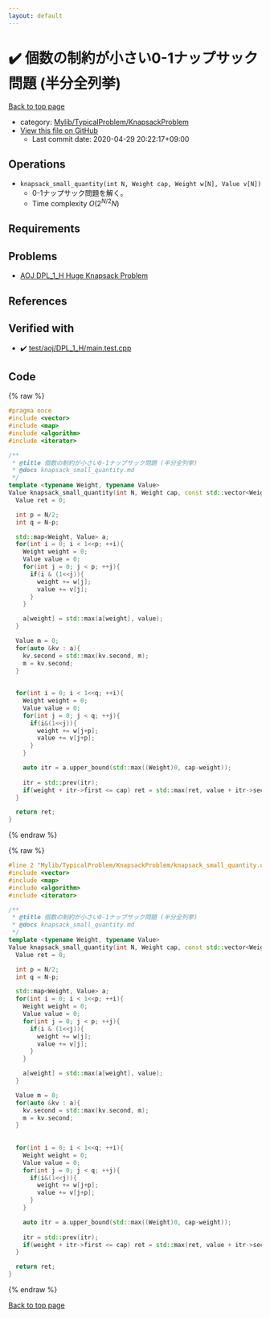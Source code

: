 ```yaml
---
layout: default
---
```


<!-- mathjax config similar to math.stackexchange -->
<script type="text/javascript" async
  src="https://cdnjs.cloudflare.com/ajax/libs/mathjax/2.7.5/MathJax.js?config=TeX-MML-AM_CHTML">
</script>
<script type="text/x-mathjax-config">
  MathJax.Hub.Config({
    TeX: { equationNumbers: { autoNumber: "AMS" }},
    tex2jax: {
      inlineMath: [ ['$','$'] ],
      processEscapes: true
    },
    "HTML-CSS": { matchFontHeight: false },
    displayAlign: "left",
    displayIndent: "2em"
  });
</script>

<script type="text/javascript" src="https://cdnjs.cloudflare.com/ajax/libs/jquery/3.4.1/jquery.min.js"></script>
<script src="https://cdn.jsdelivr.net/npm/jquery-balloon-js@1.1.2/jquery.balloon.min.js" integrity="sha256-ZEYs9VrgAeNuPvs15E39OsyOJaIkXEEt10fzxJ20+2I=" crossorigin="anonymous"></script>
<script type="text/javascript" src="../../../../assets/js/copy-button.js"></script>
<link rel="stylesheet" href="../../../../assets/css/copy-button.css" />


# :heavy_check_mark: 個数の制約が小さい0-1ナップサック問題 (半分全列挙)

<a href="../../../../index.html">Back to top page</a>

* category: <a href="../../../../index.html#4bc951e5ca9130b2259fc85dc53eb972">Mylib/TypicalProblem/KnapsackProblem</a>
* <a href="{{ site.github.repository_url }}/blob/master/Mylib/TypicalProblem/KnapsackProblem/knapsack_small_quantity.cpp">View this file on GitHub</a>
    - Last commit date: 2020-04-29 20:22:17+09:00




## Operations

- `knapsack_small_quantity(int N, Weight cap, Weight w[N], Value v[N])`
	- 0-1ナップサック問題を解く。
	- Time complexity $O(2^{N/2} N)$

## Requirements

## Problems

- [AOJ DPL_1_H Huge Knapsack Problem](http://judge.u-aizu.ac.jp/onlinejudge/description.jsp?id=DPL_1_H)

## References



## Verified with

* :heavy_check_mark: <a href="../../../../verify/test/aoj/DPL_1_H/main.test.cpp.html">test/aoj/DPL_1_H/main.test.cpp</a>


## Code

<a id="unbundled"></a>
{% raw %}
```cpp
#pragma once
#include <vector>
#include <map>
#include <algorithm>
#include <iterator>

/**
 * @title 個数の制約が小さい0-1ナップサック問題 (半分全列挙)
 * @docs knapsack_small_quantity.md
 */
template <typename Weight, typename Value>
Value knapsack_small_quantity(int N, Weight cap, const std::vector<Weight> &w, const std::vector<Value> &v){
  Value ret = 0;

  int p = N/2;
  int q = N-p;

  std::map<Weight, Value> a;
  for(int i = 0; i < 1<<p; ++i){
    Weight weight = 0;
    Value value = 0;
    for(int j = 0; j < p; ++j){
      if(i & (1<<j)){
        weight += w[j];
        value += v[j];
      }
    }

    a[weight] = std::max(a[weight], value);
  }

  Value m = 0;
  for(auto &kv : a){
    kv.second = std::max(kv.second, m);
    m = kv.second;
  }
  
  
  for(int i = 0; i < 1<<q; ++i){
    Weight weight = 0;
    Value value = 0;
    for(int j = 0; j < q; ++j){
      if(i&(1<<j)){
        weight += w[j+p];
        value += v[j+p];
      }
    }

    auto itr = a.upper_bound(std::max((Weight)0, cap-weight));
    
    itr = std::prev(itr);
    if(weight + itr->first <= cap) ret = std::max(ret, value + itr->second);
  }

  return ret;
}

```
{% endraw %}

<a id="bundled"></a>
{% raw %}
```cpp
#line 2 "Mylib/TypicalProblem/KnapsackProblem/knapsack_small_quantity.cpp"
#include <vector>
#include <map>
#include <algorithm>
#include <iterator>

/**
 * @title 個数の制約が小さい0-1ナップサック問題 (半分全列挙)
 * @docs knapsack_small_quantity.md
 */
template <typename Weight, typename Value>
Value knapsack_small_quantity(int N, Weight cap, const std::vector<Weight> &w, const std::vector<Value> &v){
  Value ret = 0;

  int p = N/2;
  int q = N-p;

  std::map<Weight, Value> a;
  for(int i = 0; i < 1<<p; ++i){
    Weight weight = 0;
    Value value = 0;
    for(int j = 0; j < p; ++j){
      if(i & (1<<j)){
        weight += w[j];
        value += v[j];
      }
    }

    a[weight] = std::max(a[weight], value);
  }

  Value m = 0;
  for(auto &kv : a){
    kv.second = std::max(kv.second, m);
    m = kv.second;
  }
  
  
  for(int i = 0; i < 1<<q; ++i){
    Weight weight = 0;
    Value value = 0;
    for(int j = 0; j < q; ++j){
      if(i&(1<<j)){
        weight += w[j+p];
        value += v[j+p];
      }
    }

    auto itr = a.upper_bound(std::max((Weight)0, cap-weight));
    
    itr = std::prev(itr);
    if(weight + itr->first <= cap) ret = std::max(ret, value + itr->second);
  }

  return ret;
}

```
{% endraw %}

<a href="../../../../index.html">Back to top page</a>


